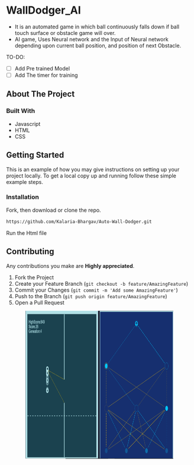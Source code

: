 # WallDodger_AI

* It is an automated game in which ball continuously falls down if ball touch surface or obstacle game will over.
* AI game, Uses Neural network and the Input of Neural network depending upon current ball position, and position of next Obstacle.

TO-DO:

- [ ] Add Pre trained Model
- [ ] Add The timer for training

## About The Project

### Built With


* Javascript
* HTML
* CSS

## Getting Started

This is an example of how you may give instructions on setting up your project locally.
To get a local copy up and running follow these simple example steps.

### Installation

Fork, then download or clone the repo.
```bash
https://github.com/Kalaria-Bhargav/Auto-Wall-Dodger.git
```
Run the Html file

## Contributing

Any contributions you make are **Highly appreciated**.

1. Fork the Project
2. Create your Feature Branch (`git checkout -b feature/AmazingFeature`)
3. Commit your Changes (`git commit -m 'Add some AmazingFeature'`)
4. Push to the Branch (`git push origin feature/AmazingFeature`)
5. Open a Pull Request

 <!-- PROJECT LOGO -->
<p align="center">

 <a href="https://github.com/othneildrew/Best-README-Template">
    <kbd><img src="readme.PNG" alt="Logo" width="400" height="400" /></kbd>

  </a>
 </p>
